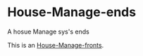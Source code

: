 # House-Manage-ends
A hosue Manage sys's ends

This is an [House-Manage-fronts](https://github.com/JerryBaojin/House-Manage-Front).
